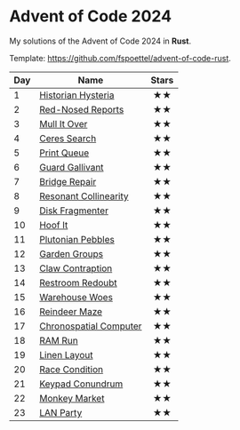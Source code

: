 # Advent of Code 2024

My solutions of the Advent of Code 2024 in **Rust**.

Template: https://github.com/fspoettel/advent-of-code-rust.

| Day | Name                                      | Stars |
|-----|-------------------------------------------|:-----:|
| 1   | [ Historian Hysteria ](src/bin/01.rs)     |  ★★   |
| 2   | [ Red-Nosed Reports ](src/bin/02.rs)      |  ★★   |
| 3   | [ Mull It Over ](src/bin/03.rs)           |  ★★   |
| 4   | [ Ceres Search ](src/bin/04.rs)           |  ★★   |
| 5   | [ Print Queue ](src/bin/05.rs)            |  ★★   |
| 6   | [ Guard Gallivant ](src/bin/06_)          |  ★★   |
| 7   | [ Bridge Repair ](src/bin/07.rs)          |  ★★   |
| 8   | [ Resonant Collinearity ](src/bin/08.rs)  |  ★★   |
| 9   | [ Disk Fragmenter ](src/bin/09.rs)        |  ★★   |
| 10  | [ Hoof It ](src/bin/10.rs)                |  ★★   |
| 11  | [ Plutonian Pebbles ](src/bin/11.rs)      |  ★★   |
| 12  | [ Garden Groups ](src/bin/12.rs)          |  ★★   |
| 13  | [ Claw Contraption ](src/bin/13.rs)       |  ★★   |
| 14  | [ Restroom Redoubt ](src/bin/14.rs)       |  ★★   |
| 15  | [ Warehouse Woes ](src/bin/15.rs)         |  ★★   |
| 16  | [ Reindeer Maze ](src/bin/16.rs)          |  ★★   |
| 17  | [ Chronospatial Computer ](src/bin/17.rs) |  ★★   |
| 18  | [ RAM Run ](src/bin/18.rs)                |  ★★   |
| 19  | [ Linen Layout ](src/bin/19.rs)           |  ★★   |
| 20  | [ Race Condition ](src/bin/20.rs)         |  ★★   |
| 21  | [ Keypad Conundrum ](src/bin/21.rs)       |  ★★   |
| 22  | [ Monkey Market ](src/bin/21.rs)          |  ★★   |
| 23  | [ LAN Party ](src/bin/21.rs)              |  ★★   |



